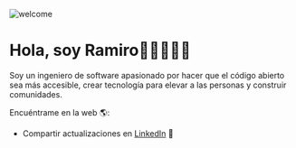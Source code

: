 ![welcome](https://github.com/ramiromay/ramiromay/assets/123800454/5f5c5843-b184-46e9-a5fa-e80e643fd5d7)

# Hola, soy Ramiro👋🏻👨🏻‍💻

Soy un ingeniero de software apasionado por hacer que el código abierto sea más accesible, crear tecnología para elevar a las personas y construir comunidades.

Encuéntrame en la web 🌎:
- Compartir actualizaciones en <a href="https://www.linkedin.com/in/ramiromaymoo/">LinkedIn</a> 💼
